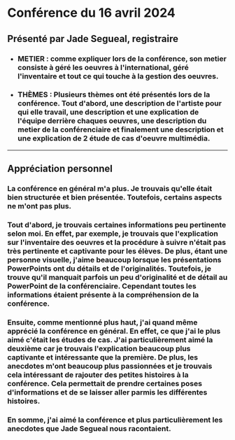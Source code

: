 # **Conférence du 16 avril 2024** 

## **Présenté par Jade Segueal, registraire**
- ### **METIER : comme expliquer lors de la conférence, son metier consiste à géré les oeuvres à l'international, géré l'inventaire et tout ce qui touche à la gestion des oeuvres.**
- ### **THÈMES : Plusieurs thèmes ont été présentés lors de la conférence. Tout d'abord, une description de l'artiste pour qui elle travail, une description et une explication de l'équipe derrière chaques oeuvres, une description du metier de la conférenciaire et finalement une description et une explication de 2 étude de cas d'oeuvre multimédia.**
----------
## **Appréciation personnel**
### **La conférence en général m'a plus. Je trouvais qu'elle était bien structurée et bien présentée. Toutefois, certains aspects ne m'ont pas plus.**
### **Tout d'abord, je trouvais certaines informations peu pertinente selon moi. En effet, par exemple, je trouvais que l'explication sur l'inventaire des oeuvres et la procédure à suivre n'était pas très pertinente et captivante pour les élèves. De plus, étant une personne visuelle, j'aime beaucoup lorsque les présentations PowerPoints ont du détails et de l'originalités. Toutefois, je trouve qu'il manquait parfois un peu d'originalité et de détail au PowerPoint de la conférenciaire. Cependant toutes les informations étaient présente à la compréhension de la conférence.**
### **Ensuite, comme mentionné plus haut, j'ai quand même apprécié la conférence en général. En effet, ce que j'ai le plus aimé c'était les études de cas. J'ai particulièrement aimé la deuxième car je trouvais l'explication beaucoup plus captivante et intéressante que la première. De plus, les anecdotes m'ont beaucoup plus passionnées et je trouvais cela intéressant de rajouter des petites histoires à la conférence. Cela permettait de prendre certaines poses d'informations et de se laisser aller parmis les différentes histoires.**
### **En somme, j'ai aimé la conférence et plus particulièrement les anecdotes que Jade Segueal nous racontaient.**
